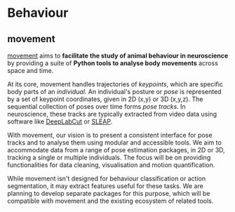 # Behaviour

## movement
[movement](https://movement.neuroinformatics.dev/) aims to **facilitate the study of animal behaviour in neuroscience** by providing a suite of **Python tools to analyse body movements** across space and time.

At its core, movement handles trajectories of *keypoints*, which are specific body parts of an *individual*. An individual's posture or *pose* is represented by a set of keypoint coordinates, given in 2D (x,y) or 3D (x,y,z). The sequential collection of poses over time forms *pose tracks*. In neuroscience, these tracks are typically extracted from video data using software like [DeepLabCut](http://www.mackenziemathislab.org/deeplabcut) or [SLEAP](https://sleap.ai/).

With movement, our vision is to present a consistent interface for pose tracks and to analyse them using modular and accessible tools. We aim to accommodate data from a range of pose estimation packages, in 2D or 3D, tracking a single or multiple individuals. The focus will be on providing functionalities for data cleaning, visualisation and motion quantification.

While movement isn't designed for behaviour classification or action segmentation, it may extract features useful for these tasks. We are planning to develop separate packages for this purpose, which will be compatible with movement and the existing ecosystem of related tools.
